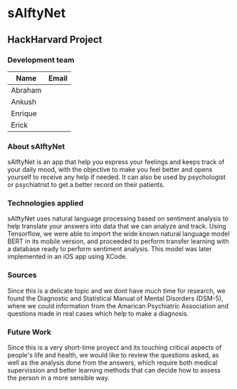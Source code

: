 # sAIftyNet

## HackHarvard Project

### Development team
| Name | Email |
| ---- | ----- |
| Abraham | |
| Ankush | |
| Enrique | |
| Erick | |

### About sAIftyNet
sAIftyNet is an app that help you express your feelings and keeps track of your daily mood, with the objective to make you feel better and opens yourself to receive any help if needed. It can also be used by psychologist or psychiatrist to get a better record on their patients.

### Technologies applied
sAIftyNet uses natural language processing based on sentiment analysis to help translate your answers into data that we can analyze and track. Using Tensorflow, we were able to import the wide known natural language model BERT in its mobile version, and proceeded to perform transfer learning with a database ready to perform sentiment analysis. This model was later implemented in an iOS app using XCode.

### Sources
Since this is a delicate topic and we dont have much time for research, we found the Diagnostic and Statistical Manual of Mental Disorders (DSM-5), where we could information from the Amarican Psychiatric Association and questions made in real cases which help to make a diagnosis. 

### Future Work
Since this is a very short-time proyect and its touching critical aspects of people's life and health, we would like to review the questions asked, as well as the analysis done from the answers, which require both medical supervission and better learning methods that can decide how to assess the person in a more sensible way.
